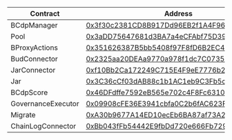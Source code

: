 | Contract           | Address                                                                                                               |
| ------------------ | --------------------------------------------------------------------------------------------------------------------- |
| BCdpManager        | [0x3f30c2381CD8B917Dd96EB2f1A4F96D91324BBed](https://etherscan.io/address/0x3f30c2381CD8B917Dd96EB2f1A4F96D91324BBed) |
| Pool               | [0x3aDD75647681d3BA7a4eCFAbf75D393936186a2c](https://etherscan.io/address/0x3aDD75647681d3BA7a4eCFAbf75D393936186a2c) |
| BProxyActions      | [0x351626387B5bb5408f97F8fD6B2EC415Efc9E6a1](https://etherscan.io/address/0x351626387B5bb5408f97F8fD6B2EC415Efc9E6a1) |
| BudConnector       | [0x2325aa20DEAa9770a978f1dc7C073589ffC79DC3](https://etherscan.io/address/0x2325aa20DEAa9770a978f1dc7C073589ffC79DC3) |
| JarConnector       | [0xf10Bb2Ca172249C715E4F9eE7776b2C8C31aaA69](https://etherscan.io/address/0xf10Bb2Ca172249C715E4F9eE7776b2C8C31aaA69) |
| Jar                | [0x3C36cCf03dAB88c1b1AC1eb9C3Fb5dB0b6763cFF](https://etherscan.io/address/0x3C36cCf03dAB88c1b1AC1eb9C3Fb5dB0b6763cFF) |
| BCdpScore          | [0x46DFdffe7592eB565e702c4F8Fc631065B2344cf](https://etherscan.io/address/0x46DFdffe7592eB565e702c4F8Fc631065B2344cf) |
| GovernanceExecutor | [0x09908cFE36E3941cbfa0C2b6fAC623F523dFF9FE](https://etherscan.io/address/0x09908cFE36E3941cbfa0C2b6fAC623F523dFF9FE) |
| Migrate            | [0xA30b9677A14ED10ecEb6BA87af73A27F51A17C89](https://etherscan.io/address/0xA30b9677A14ED10ecEb6BA87af73A27F51A17C89) |
| ChainLogConnector  | [0xBb043fFb54442E9fbDd720e666Fb7292b654A31B](https://etherscan.io/address/0xBb043fFb54442E9fbDd720e666Fb7292b654A31B) |

